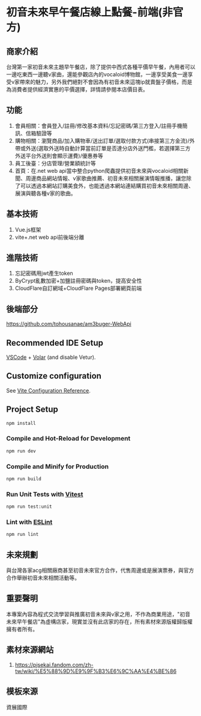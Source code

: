 # 初音未來早午餐店線上點餐-前端(非官方)

## 商家介紹
台灣第一家初音未來主題早午餐店，除了提供中西式各種平價早午餐，內用者可以一邊吃東西一邊聽v家曲，還能參觀店內的vocaloid博物館，一邊享受美食一邊享受v家帶來的魅力，另外我們絕對不會因為有初音未來這塊ip就賣盤子價格，而是為消費者提供經濟實惠的平價選擇，詳情請參閱本店價目表。

## 功能
1. 會員相關：會員登入/註冊/修改基本資料/忘記密碼/第三方登入/註冊手機簡訊、信箱驗證等
2. 購物相關：瀏覽商品/加入購物車/送出訂單/選取付款方式(串接第三方金流)/外帶或外送(選取外送時自動計算當前訂單是否達分店外送門檻，若選擇第三方外送平台外送則會顯示運費)/優惠券等
3. 員工後臺：分店管理/營業額統計等
4. 首頁：在.net web api當中整合python爬蟲提供初音未來與vocaloid相關新聞、周邊商品網站情報、v家歌曲推薦、初音未來相關展演情報推播，讓您除了可以透過本網站訂購美食外，也能透過本網站連結購買初音未來相關周邊、展演與聽各種v家的歌曲。

## 基本技術
1. Vue.js框架
2. vite+.net web api前後端分離

## 進階技術
1. 忘記密碼用jwt產生token
2. ByCrypt亂數加密+加鹽註冊密碼與token，提高安全性
3. CloudFlare自訂網域+CloudFlare Pages部署網頁前端

## 後端部分

https://github.com/tohousanae/am3buger-WebApi

## Recommended IDE Setup

[VSCode](https://code.visualstudio.com/) + [Volar](https://marketplace.visualstudio.com/items?itemName=Vue.volar) (and disable Vetur).

## Customize configuration

See [Vite Configuration Reference](https://vitejs.dev/config/).

## Project Setup

```sh
npm install
```

### Compile and Hot-Reload for Development

```sh
npm run dev
```

### Compile and Minify for Production

```sh
npm run build
```

### Run Unit Tests with [Vitest](https://vitest.dev/)

```sh
npm run test:unit
```

### Lint with [ESLint](https://eslint.org/)

```sh
npm run lint
```
## 未來規劃
與台灣各家acg相關廠商甚至初音未來官方合作，代售周邊或是展演票券，與官方合作舉辦初音未來相關活動等。

## 重要聲明
本專案內容為程式交流學習與推廣初音未來與v家之用，不作為商業用途，"初音未來早午餐店"為虛構店家，現實並沒有此店家的存在，所有素材來源版權歸版權擁有者所有。

## 素材來源網站
1. https://pjsekai.fandom.com/zh-tw/wiki/%E5%88%9D%E9%9F%B3%E6%9C%AA%E4%BE%86

## 模板來源
資展國際
